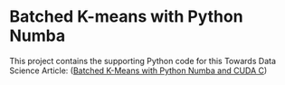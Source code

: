 # Batched K-means with Python Numba
This project contains the supporting Python code for this Towards Data Science Article: ([Batched K-Means with Python Numba and CUDA C](https://towardsdatascience.com/batched-k-means-with-python-numba-and-cuda-c-3d4946c587b9))
